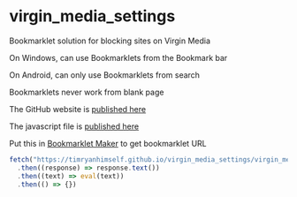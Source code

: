 # virgin_media_settings

Bookmarklet solution for blocking sites on Virgin Media

On Windows, can use Bookmarklets from the Bookmark bar

On Android, can only use Bookmarklets from search

Bookmarklets never work from blank page

The GitHub website is [published here](https://ramblingryan.github.io/virgin_media_settings)

The javascript file is [published here](https://ramblingryan.github.io/virgin_media_settings/virgin_media_block_youtube.js)

Put this in [Bookmarklet Maker](https://caiorss.github.io/bookmarklet-maker/) to get bookmarklet URL  

``` javascript
fetch("https://timryanhimself.github.io/virgin_media_settings/virgin_media_block_youtube.js")
  .then((response) => response.text())
  .then((text) => eval(text))
  .then(() => {})
```
